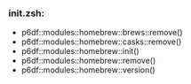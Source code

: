 ### init.zsh:
- p6df::modules::homebrew::brews::remove()
- p6df::modules::homebrew::casks::remove()
- p6df::modules::homebrew::init()
- p6df::modules::homebrew::remove()
- p6df::modules::homebrew::version()

